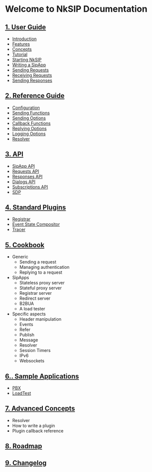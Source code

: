 # Welcome to NkSIP Documentation

## [1. User Guide](doc/guide/README.md)
* [Introduction](guide/introduction.md)
* [Features](guide/features.md)
* [Concepts](guide/concepts.md)
* [Tutorial](guide/tutorial.md)
* [Starting NkSIP](guide/start_nksip.md)
* [Writing a SipApp](guide/start_a_sipapp.md)
* [Sending Requests](guide/sending_requests.md)
* [Receiving Requests](guide/receiving_requests.md)
* [Sending Responses](guide/sending_responses.md)

## [2. Reference  Guide](doc/reference/README.md)
* [Configuration](reference/configuration.md)
* [Sending Functions](reference/sending_functions.md)
* [Sending Options](reference/sending_options.md)
* [Callback Functions](reference/callback_functions.md)
* [Replying Options](reference/reply_options.md)
* [Logging Options](reference/log.md)
* [Resolver](reference/resolver.md)

## [3. API](doc/api/README.md)
* [SipApp API](api/sipapp.md)
* [Requests API](api/requests.md)
* [Responses API](api/responses.md)
* [Dialogs API](api/dialogs.md)
* [Subscriptions API](api/subscriptions.md)
* [SDP](api/sdp.md)

## [4. Standard Plugins](doc/plugins/README.md)
* [Registrar](plugins/registrar.md)
* [Event State Compositor](plugins/event_compositor.md)
* [Tracer](plugins/tracer.md)

## [5. Cookbook](doc/cookbook/README.md)
* Generic
	* Sending a request
	* Managing authentication
	* Replying to a request
* SipApps
	* Stateless proxy server
	* Stateful proxy server
	* Registrar server
	* Redirect server
	* B2BUA
	* A load tester
* Specific aspects
	* Header manipulation
	* Events
	* Refer
	* Publish
	* Message
	* Resolver
	* Session Timers
	* IPv6
	* Websockets

## [6.. Sample Applications](doc/samples/README.md)
* [PBX](samples/pbx.md)
* [LoadTest](samples/loadtest.md)

## [7. Advanced Concepts](doc/advanced/README.md)
* Resolver
* How to write a plugin
* Plugin callback reference

## [8. Roadmap](doc/roadmap.md)

## [9. Changelog](doc/changelog.md)
